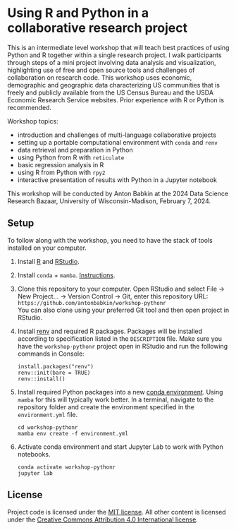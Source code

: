 # Using R and Python in a collaborative research project

This is an intermediate level workshop that will teach best practices of using Python and R together within a single research project. I walk participants through steps of a mini project involving data analysis and visualization, highlighting use of free and open source tools and challenges of collaboration on research code. This workshop uses economic, demographic and geographic data characterizing US communities that is freely and publicly available from the US Census Bureau and the USDA Economic Research Service websites. Prior experience with R or Python is recommended.

Workshop topics:
- introduction and challenges of multi-language collaborative projects
- setting up a portable computational environment with `conda` and `renv`
- data retrieval and preparation in Python
- using Python from R with `reticulate`
- basic regression analysis in R
- using R from Python with `rpy2`
- interactive presentation of results with Python in a Jupyter notebook

This workshop will be conducted by Anton Babkin at the 2024 Data Science Research Bazaar, University of Wisconsin-Madison, February 7, 2024.

## Setup

To follow along with the workshop, you need to have the stack of tools installed on your computer.

1. Install [R](https://cran.rstudio.com/) and [RStudio](https://posit.co/download/rstudio-desktop/).

2. Install `conda` + `mamba`. [Instructions](https://mamba.readthedocs.io/en/latest/installation/mamba-installation.html).

3. Clone this repository to your computer. Open RStudio and select File -> New Project... -> Version Control -> Git, enter this repository URL: `https://github.com/antonbabkin/workshop-pythonr`  
You can also clone using your preferred Git tool and then open project in RStudio.

4. Install [renv](https://rstudio.github.io/renv/) and required R packages. Packages will be installed according to specification listed in the `DESCRIPTION` file. Make sure you have the `workshop-pythonr` project open in RStudio and run the following commands in Console:
    ```
    install.packages("renv")
    renv::init(bare = TRUE)
    renv::install()
    ```

5. Install required Python packages into a new [conda environment](https://conda.io/projects/conda/en/latest/user-guide/tasks/manage-environments.html). Using `mamba` for this will typically work better. In a terminal, navigate to the repository folder and create the environment specified in the `environment.yml` file.
    ```
    cd workshop-pythonr
    mamba env create -f environment.yml
    ```

6. Activate conda environment and start Jupyter Lab to work with Python notebooks.
    ```
    conda activate workshop-pythonr
    jupyter lab
    ```


## License

Project code is licensed under the [MIT license](LICENSE.md). All other content is licensed under the [Creative Commons Attribution 4.0 International license](https://creativecommons.org/licenses/by/4.0/).
